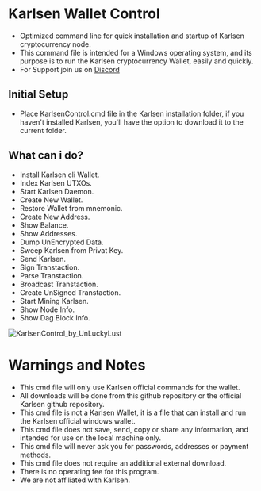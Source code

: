 # Karlsen Wallet Control
- Optimized command line for quick installation and startup of Karlsen cryptocurrency node.
- This command file is intended for a Windows operating system, and its purpose is to run the Karlsen cryptocurrency Wallet, easily and quickly.
- For Support join us on [Discord](https://discord.gg/gtH9nkGrHu)

## Initial Setup
- Place KarlsenControl.cmd file in the Karlsen installation folder, if you haven't installed Karlsen, you'll have the option to download it to the current folder.

## What can i do?
- Install Karlsen cli Wallet.
- Index Karlsen UTXOs.
- Start Karlsen Daemon.
- Create New Wallet.
- Restore Wallet from mnemonic.
- Create New Address.
- Show Balance.
- Show Addresses.
- Dump UnEncrypted Data.
- Sweep Karlsen from Privat Key.
- Send Karlsen.
- Sign Transtaction.
- Parse Transtaction.
- Broadcast Transtaction.
- Create UnSigned Transtaction.
- Start Mining Karlsen.
- Show Node Info.
- Show Dag Block Info.

![KarlsenControl_by_UnLuckyLust](https://github.com/UnLuckyLust/KarlsenControl/assets/104845736/04662360-0a3a-4e04-98fd-c96b94c5c35b)

# Warnings and Notes
- This cmd file will only use Karlsen official commands for the wallet.
- All downloads will be done from this github repository or the official Karlsen github repository.
- This cmd file is not a Karlsen Wallet, it is a file that can install and run the Karlsen official windows wallet.
- This cmd file does not save, send, copy or share any information, and intended for use on the local machine only.
- This cmd file will never ask you for passwords, addresses or payment methods.
- This cmd file does not require an additional external download.
- There is no operating fee for this program.
- We are not affiliated with Karlsen.
